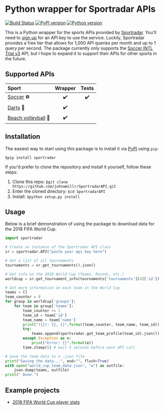 # Python wrapper for Sportradar APIs
[![Build Status](https://travis-ci.org/johnwmillr/SportradarAPI.svg?branch=master)](https://travis-ci.org/johnwmillr/SportradarAPI)
[![PyPI version](https://badge.fury.io/py/sportradar.svg)](https://pypi.org/project/sportradar/)
[![Python version](https://img.shields.io/badge/python-3.x-brightgreen.svg)](https://pypi.org/project/sportradar/)

This is a Python wrapper for the sports APIs provided by [Sportradar](https://developer.sportradar.com/io-docs). You'll need to [sign up](https://developer.sportradar.com/member/register) for an API key to use the service. Luckily, Sportradar provides a free tier that allows for 1,000 API queries per month and up to 1 query per second. The package currently only supports the [Soccer INTL Trial v3](https://developer.sportradar.com/files/indexSoccer.html) API, but I hope to expand it to support their APIs for other sports in the future.

## Supported APIs
| Sport         | Wrapper       | Tests  |
|:-------------|:-------------:|:-----:|
| [Soccer](https://developer.sportradar.com/docs/read/Soccer_API)  :soccer: | :heavy_check_mark: | :heavy_check_mark: |
| [Darts](https://developer.sportradar.com/files/indexDarts.html)   :dart:   | :heavy_check_mark: |   |
| [Beach volleyball](https://developer.sportradar.com/files/indexVolleyball.html) :palm_tree: | :heavy_check_mark: |   |

## Installation
The easiest way to start using this package is to install it via [PyPI](https://pypi.org/project/sportradar/) using `pip`:

`$pip install sportradar`

If you'd prefer to clone the repository and install it yourself, follow these steps:
1. Clone this repo:
`$git clone https://github.com/johnwmillr/SportradarAPI.git`
2. Enter the cloned directory:
`$cd SportradarAPI`
3. Install:
`$python setup.py install`

## Usage
Below is a brief demonstration of using the package to download data for the 2018 FIFA World Cup.

```python
import sportradar

# Create an instance of the Sportradar API class
sr = sportradar.API("paste your api key here")

# Get a list of all tournaments
tournaments = sr.get_tournaments().json()

# Get info on the 2018 World Cup (Teams, Rounds, etc.)
worldcup = sr.get_tournament_info(tournaments['tournaments'][4]['id']).json()

# Get more information on each team in the World Cup
teams = []
team_counter = 0
for group in worldcup['groups']:
    for team in group['teams']:
        team_counter += 1
        team_id = team['id']
        team_name = team['name']
        print("({}): {}, {}".format(team_counter, team_name, team_id))
        try:
            teams.append(sportsradar.get_team_profile(team_id).json())
        except Exception as e:
            print("Error: {}".format(e))
        time.sleep(5) # wait 5 seconds before next API call

# Save the team data to a .json file
print("Saving the data...", end="", flush=True)
with open("world_cup_team_data.json", "w") as outfile:
    json.dump(teams, outfile)
print(" Done.")

```

## Example projects
  - [2018 FIFA World Cup player stats](https://www.johnwmillr.com/fifa-world-cup-data/)
